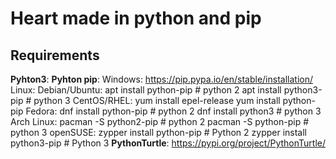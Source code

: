 # Heart made in python and pip

## Requirements

**Pyhton3**: 
**Pyhton pip**: 
Windows: https://pip.pypa.io/en/stable/installation/
Linux:
Debian/Ubuntu:
apt install python-pip	# python 2
apt install python3-pip	# python 3
CentOS/RHEL:
yum install epel-release 
yum install python-pip
Fedora:
dnf install python-pip	# python 2
dnf install python3		# python 3
Arch Linux:
pacman -S python2-pip		# python 2
pacman -S python-pip		# python 3
openSUSE:
zypper install python-pip	# Python 2
zypper install python3-pip	# Python 3
**PythonTurtle**: https://pypi.org/project/PythonTurtle/

